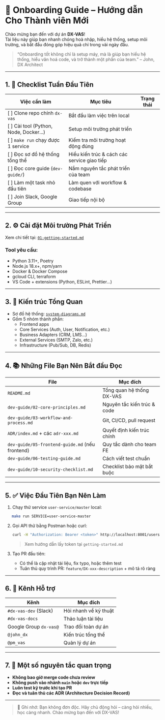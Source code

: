 # 👋 Onboarding Guide – Hướng dẫn Cho Thành viên Mới

Chào mừng bạn đến với dự án **DX-VAS**!  
Tài liệu này giúp bạn nhanh chóng hoà nhập, hiểu hệ thống, setup môi trường, và bắt đầu đóng góp hiệu quả chỉ trong vài ngày đầu.

> “Onboarding tốt không chỉ là setup máy, mà là giúp bạn hiểu hệ thống, hiểu văn hoá code, và trở thành một phần của team.” – John, DX Architect

---

## 1. 📅 Checklist Tuần Đầu Tiên

| Việc cần làm                          | Mục tiêu                               | Trạng thái |
|--------------------------------------|----------------------------------------|------------|
| [ ] Clone repo chính `dx-vas`        | Bắt đầu làm việc trên local            |            |
| [ ] Cài tool (Python, Node, Docker...)| Setup môi trường phát triển            |            |
| [ ] `make run` chạy được 1 service   | Kiểm tra môi trường hoạt động đúng     |            |
| [ ] Đọc sơ đồ hệ thống tổng thể      | Hiểu kiến trúc & cách các service giao tiếp |       |
| [ ] Đọc core guide (`dev-guide/`)    | Nắm nguyên tắc phát triển của team     |            |
| [ ] Làm một task nhỏ đầu tiên        | Làm quen với workflow & codebase        |            |
| [ ] Join Slack, Google Group          | Giao tiếp nội bộ                       |            |

---

## 2. ⚙️ Cài đặt Môi trường Phát Triển

Xem chi tiết tại: [`01-getting-started.md`](../01-getting-started.md)

### Tool yêu cầu:
- Python 3.11+, Poetry
- Node.js 18.x+, npm/yarn
- Docker & Docker Compose
- gcloud CLI, terraform
- VS Code + extensions (Python, ESLint, Prettier...)

---

## 3. 🧠 Kiến trúc Tổng Quan

- Sơ đồ hệ thống: [`system-diagrams.md`](../../architecture/system-diagrams.md)
- Gồm 5 nhóm thành phần:
  - Frontend apps
  - Core Services (Auth, User, Notification, etc.)
  - Business Adapters (CRM, LMS…)
  - External Services (SMTP, Zalo, etc.)
  - Infrastructure (Pub/Sub, DB, Redis)

---

## 4. 📚 Những File Bạn Nên Bắt đầu Đọc

| File                                | Mục đích |
|-------------------------------------|----------|
| `README.md`                         | Tổng quan hệ thống DX-VAS |
| `dev-guide/02-core-principles.md`  | Nguyên tắc kiến trúc & code |
| `dev-guide/03-workflow-and-process.md` | Git, CI/CD, pull request |
| `ADR/index.md` + các `adr-xxx.md`   | Quyết định kiến trúc chính |
| `dev-guide/05-frontend-guide.md` (nếu frontend) | Quy tắc dành cho team FE |
| `dev-guide/06-testing-guide.md`    | Cách viết test chuẩn |
| `dev-guide/10-security-checklist.md` | Checklist bảo mật bắt buộc |

---

## 5. ✅ Việc Đầu Tiên Bạn Nên Làm

1. Chạy thử service `user-service/master` local:
```bash
   make run SERVICE=user-service-master
```

2. Gọi API thử bằng Postman hoặc curl:

   ```bash
   curl -H "Authorization: Bearer <token>" http://localhost:8001/users/me
   ```

   > Xem hướng dẫn lấy token tại `getting-started.md`

3. Tạo PR đầu tiên:

   * Có thể là cập nhật tài liệu, fix typo, hoặc thêm test
   * Tuân thủ quy trình PR: `feature/DX-xxx-description` + mô tả rõ ràng

---

## 6. 💬 Kênh Hỗ trợ

| Kênh                   | Mục đích              |
| ---------------------- | --------------------- |
| `#dx-vas-dev` (Slack)  | Hỏi nhanh về kỹ thuật |
| `#dx-vas-docs`         | Thảo luận tài liệu    |
| Google Group `dx-vas@` | Trao đổi toàn dự án   |
| `@john_dx`             | Kiến trúc tổng thể    |
| `@pm_vas`              | Quản lý dự án         |

---

## 7. 🔐 Một số nguyên tắc quan trọng

* **Không bao giờ merge code chưa review**
* **Không push vào nhánh `main` hoặc `dev` trực tiếp**
* **Luôn test kỹ trước khi tạo PR**
* **Đọc và tuân thủ các ADR (Architecture Decision Record)**

---

> 📌 Ghi nhớ: Bạn không đơn độc. Hãy chủ động hỏi – càng hỏi nhiều, học càng nhanh. Chào mừng bạn đến với DX-VAS!
